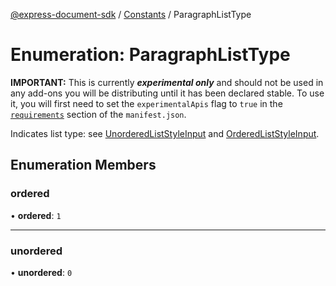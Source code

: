 [@express-document-sdk](../../../overview.md) / [Constants](../overview.md) / ParagraphListType

# Enumeration: ParagraphListType

<InlineAlert slots="text" variant="warning"/>

**IMPORTANT:** This is currently ***experimental only*** and should not be used in any add-ons you will be distributing until it has been declared stable. To use it, you will first need to set the `experimentalApis` flag to `true` in the [`requirements`](../../../manifest/index.md#requirements) section of the `manifest.json`.

Indicates list type: see [UnorderedListStyleInput](../../../interfaces/UnorderedListStyleInput.md) and [OrderedListStyleInput](../../../interfaces/OrderedListStyleInput.md).

## Enumeration Members

### ordered

• **ordered**: `1`

---

### unordered

• **unordered**: `0`
